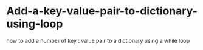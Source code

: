 # Add-a-key-value-pair-to-dictionary-using-loop
how to add a number of key : value pair to a dictionary using a while loop 
